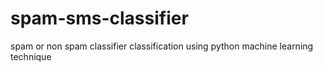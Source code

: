 # spam-sms-classifier
spam or non spam classifier classification using python machine learning technique
